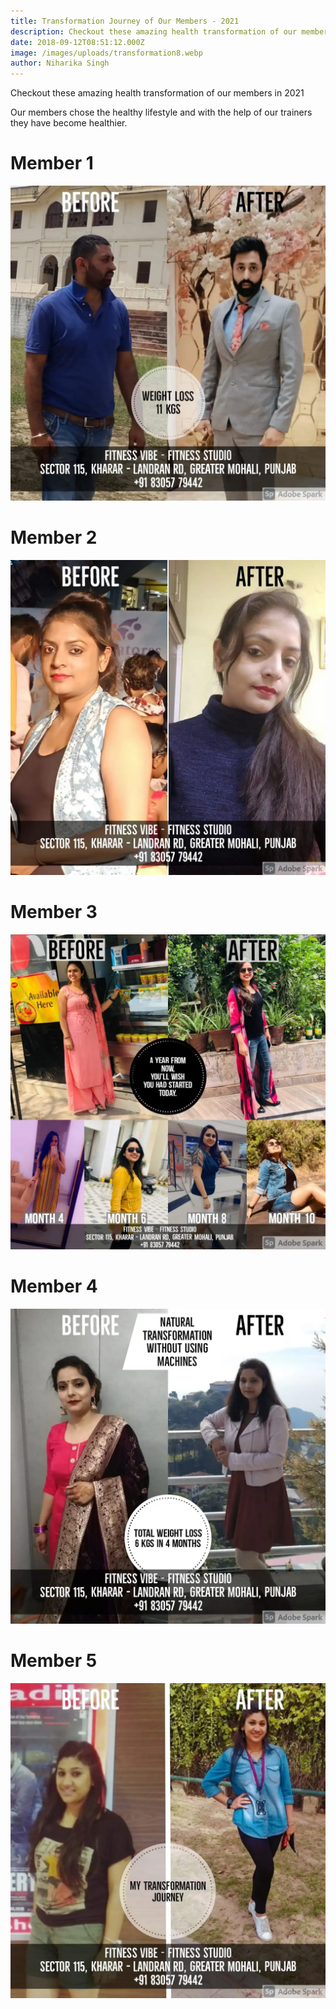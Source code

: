 ```yaml
---
title: Transformation Journey of Our Members - 2021
description: Checkout these amazing health transformation of our members in 2021
date: 2018-09-12T08:51:12.000Z
image: /images/uploads/transformation8.webp
author: Niharika Singh
---
```

Checkout these amazing health transformation of our members in 2021

Our members chose the healthy lifestyle and with the help of our trainers they have become healthier.

# Member 1
![MemberTransformationImage](/images/uploads/transformation3.webp)

# Member 2
![MemberTransformationImage](/images/uploads/transformation4.webp)

# Member 3
![MemberTransformationImage](/images/uploads/transformation5.webp)

# Member 4
![MemberTransformationImage](/images/uploads/transformation6.webp)

# Member 5
![MemberTransformationImage](/images/uploads/transformation7.webp)